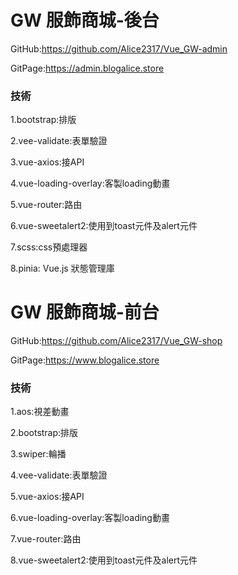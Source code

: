 # GW 服飾商城-後台

GitHub:https://github.com/Alice2317/Vue_GW-admin

GitPage:https://admin.blogalice.store

### 技術

1.bootstrap:排版

2.vee-validate:表單驗證

3.vue-axios:接API

4.vue-loading-overlay:客製loading動畫

5.vue-router:路由

6.vue-sweetalert2:使用到toast元件及alert元件

7.scss:css預處理器

8.pinia: Vue.js 狀態管理庫

# GW 服飾商城-前台

GitHub:https://github.com/Alice2317/Vue_GW-shop

GitPage:https://www.blogalice.store

### 技術

1.aos:視差動畫

2.bootstrap:排版

3.swiper:輪播

4.vee-validate:表單驗證

5.vue-axios:接API

6.vue-loading-overlay:客製loading動畫

7.vue-router:路由

8.vue-sweetalert2:使用到toast元件及alert元件
